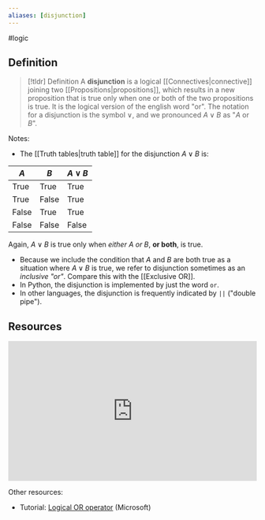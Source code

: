 ```yaml
---
aliases: [disjunction]
--- 
```


#logic

## Definition 

> [!tldr] Definition
> A **disjunction** is a logical [[Connectives|connective]] joining two [[Propositions|propositions]], which results in a new proposition that is true only when one or both of the two propositions is true. It is the logical version of the english word "or". The notation for a disjunction is the symbol $\vee$, and we pronounced $A \vee B$ as "$A$ or $B$". 

Notes: 
- The [[Truth tables|truth table]] for the disjunction $A \vee B$ is: 

| $A$   | $B$   | $A \vee B$ |
| ----- | ----- | ------------ |
| True  | True  | True         |
| True  | False | True        |
| False | True  | True        |
| False | False | False             |

Again, $A \vee B$ is true only when *either* $A$ *or* $B$, **or both**, is true. 

- Because we include the condition that $A$ and $B$ are both true as a situation where $A \vee B$ is true, we refer to disjunction sometimes as an *inclusive "or"*. Compare this with the [[Exclusive OR]]. 
- In Python, the disjunction is implemented by just the word `or`. 
- In other languages, the disjunction is frequently indicated by `||` ("double pipe").  
## Resources 

<div style="padding:56.25% 0 0 0;position:relative;"><iframe src="https://player.vimeo.com/video/585958504" frameborder="0" allow="autoplay; fullscreen; picture-in-picture" style="position:absolute;top:0;left:0;width:100%;height:100%;" title="Screencast 2.2: Logical connectives"></iframe></div><script src="https://player.vimeo.com/api/player.js"></script>

Other resources: 
- Tutorial: [Logical OR operator](https://learn.microsoft.com/en-us/cpp/cpp/logical-or-operator-pipe-pipe?view=msvc-170) (Microsoft)
